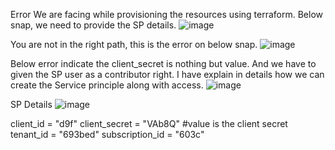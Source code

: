 Error We are facing while provisioning the resources using terraform.
Below snap, we need to provide the SP details.
![image](https://github.com/user-attachments/assets/fdf88ddc-6691-4e82-bce9-c281c1b9c9d5)

You are not in the right path, this is the error on below snap.
![image](https://github.com/user-attachments/assets/d1825a54-3efd-4046-b1c2-c4786ee45d3f)

Below error indicate the client_secret is nothing but value. And we have to given the SP user as a contributor right. I have explain in details how we can create the Service principle along with access.
![image](https://github.com/user-attachments/assets/a1124147-7492-4956-ada2-35852927d581)

SP Details
![image](https://github.com/user-attachments/assets/5d3006c1-8c5b-48bb-968c-e1be0f20889e)

 client_id       = "d9f"
 client_secret   = "VAb8Q" #value is the client secret
 tenant_id       = "693bed"
 subscription_id = "603c"




